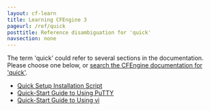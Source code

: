 ```yaml
---
layout: cf-learn
title: Learning CFEngine 3
pageurl: /ref/quick
posttitle: Reference disambiguation for 'quick'
navsection: none
---
```


The term 'quick' could refer to several sections in the documentation. Please choose one below, or
[search the CFEngine documentation for 'quick'](http://cfengine.com/docs/latest/search.html?q=quick).

- [Quick Setup Installation Script](http://cfengine.com/docs/latest/guide-installation-and-configuration-general-installation-installation-community.html#quick-setup-installation-script)
- [Quick-Start Guide to Using PuTTY](http://cfengine.com/docs/latest/guide-installation-and-configuration-pre-installation-checklist-putty-quick-start-guide.html#quick-start-guide-to-using-putty)
- [Quick-Start Guide to Using vi](http://cfengine.com/docs/latest/guide-installation-and-configuration-pre-installation-checklist-vi-quick-start-guide.html#quick-start-guide-to-using-vi)
